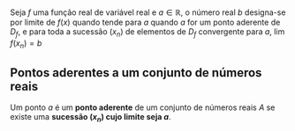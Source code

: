 Seja $f$ uma função real de variável real e $a \in \mathbb R$, o número real $b$ designa-se por limite de $f(x)$ quando tende para $a$ quando $a$ for um ponto aderente de $D_f$, e para toda a sucessão $(x_n)$ de elementos de $D_f$ convergente para $a$, $\lim f (x_n)=b$
## Pontos aderentes a um conjunto de números reais
Um ponto $a$ é um **ponto aderente** de um conjunto de números reais $A$ se existe uma **sucessão ($x_n$) cujo limite seja $a$**.